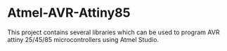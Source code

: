 # Atmel-AVR-Attiny85
This project contains several libraries which can be used to program AVR attiny 25/45/85 microcontrollers using Atmel Studio.
